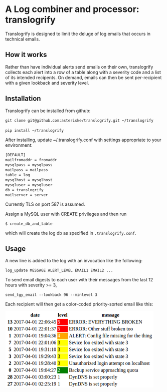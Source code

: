 # A Log combiner and processor: translogrify

Translogrify is designed to limit the deluge of log emails that occurs in technical emails. 

## How it works

Rather than have individual alerts send emails on their own, translogrify collects each alert into a row of a table along with a severity code and a list of its intended recipents. On demand, emails can then be sent per-recipient with a given lookback and severity level.

## Installation

Translogrify can be installed from github: 

    git clone git@github.com:asteriske/translogrify.git ~/translogrify

    pip install ~/translogrify

After installing, update ~/.translogrify.conf with settings appropriate to your environment:

    [DEFAULT]
    mailfromaddr = fromaddr
    mysqlpass = mysqlpass
    mailpass = mailpass
    table = log
    mysqlhost = mysqlhost
    mysqluser = mysqluser
    db = translogrify 
    mailserver = server

Currently TLS on port 587 is assumed. 

Assign a MySQL user with CREATE privileges and then run 

    $ create_db_and_table

which will create the log db as specified in `.translogrify.conf`. 

## Usage

A new line is added to the log with an invocation like the following:

    log_update MESSAGE ALERT_LEVEL EMAIL1 EMAIL2 ...

To send email digests to each user with their messages from the last 12 hours with severity >= 3,

    send_tgy_email --lookback 96 --minlevel 3

Each recipient will then get a color-coded priority-sorted email like this:

![translogrify example](https://github.com/asteriske/asteriske.github.io/blob/master/img/translogrify.png)
